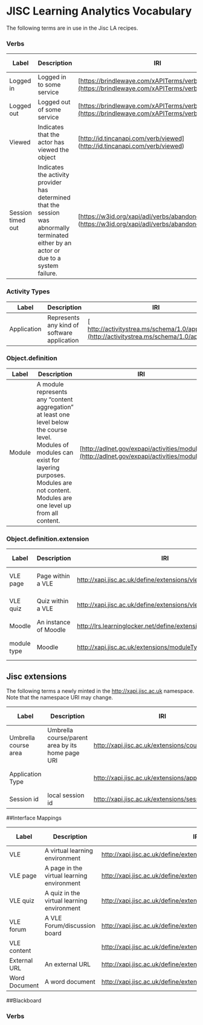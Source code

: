 # JISC Learning Analytics Vocabulary
The following terms are in use in the Jisc LA recipes.

### Verbs

| Label  	   | Description | IRI  | Example Usage
| ------------- | ------------- |--------|----|
|  Logged in | Logged in to some service  | [https://brindlewaye.com/xAPITerms/verbs/loggedin](https://brindlewaye.com/xAPITerms/verbs/loggedin)|['Logged in' verb](recipes/login.md#verb) |
|  Logged out | Logged out of some service  | [https://brindlewaye.com/xAPITerms/verbs/loggedout](https://brindlewaye.com/xAPITerms/verbs/loggedout")|['Logged out' verb](recipes/logout.md#verb) |
|  Viewed | Indicates that the actor has viewed the object  |	[http://id.tincanapi.com/verb/viewed] (http://id.tincanapi.com/verb/viewed) | ['Module Viewed' verb](recipes/Module-View.md#verb) |
|  Session timed out | Indicates the activity provider has determined that the session was abnormally terminated either by an actor or due to a system failure.  |	[https://w3id.org/xapi/adl/verbs/abandoned] (https://w3id.org/xapi/adl/verbs/abandoned) | ['Module Viewed' verb](recipes/Module-View.md#verb) |




### Activity Types

| Label  			| Description | IRI| Example Usage
| ------------- | ------------- |--------|----|
|  Application  | Represents any kind of software application   | [ http://activitystrea.ms/schema/1.0/application](http://activitystrea.ms/schema/1.0/application)  	|['Logged in' example object.definition.type](recipes/login.md#complete_example) |


### Object.definition 

| Label  			| Description | IRI  | Example Usage
| ------------- | ------------- |--------|----|
| Module   | A module represents any “content aggregation” at least one level below the course level. Modules of modules can exist for layering purposes. Modules are not content. Modules are one level up from all content.          | [http://adlnet.gov/expapi/activities/module](http://adlnet.gov/expapi/activities/module) | ['Module-View' Object.definition](recipes/Module-View.md#object) |


### Object.definition.extension 

| Label  			| Description | IRI  | Example Usage
| ------------- | ------------- |--------|----|
| VLE page   | Page within a VLE           | http://xapi.jisc.ac.uk/define/extensions/vle/page | [Module-View - Object](recipes/Module-View.md#object) |
| VLE quiz   | Quiz within a VLE               | http://xapi.jisc.ac.uk/define/extensions/vle/quiz | [Module-View - Object](recipes/Module-View.md#object) |
| Moodle   |An instance of Moodle               | http://lrs.learninglocker.net/define/extensions/moodle_course  | ['Logged in' verb](recipes/login.md#verb)|
| module type   |Moodle               | http://xapi.jisc.ac.uk/extensions/moduleType | [Module-View - Object](recipes/Module-View.md#object)|


## Jisc extensions
The following terms a newly minted in the http://xapi.jisc.ac.uk namespace. Note that the namespace URI may change.

| Label  		| Description   | IRI    | Example Usage
| ------------- | ------------- |------------------------------------------------------|----|
| Umbrella course area |  Umbrella course/parent area by its home page URI         | http://xapi.jisc.ac.uk/extensions/courseArea | |
| Application Type |            | http://xapi.jisc.ac.uk/extensions/applicationType | [Logged in - Object](recipes/login.md#object)|
| Session id |  local session id       | http://xapi.jisc.ac.uk/extensions/sessionId | |

##Interface Mappings

| Label  		 | Description   | IRI    | Blackboard Example | Moodle Example |
| ------------- | ------------- |------------------------------------------------------|----|----|
| VLE        	 | A virtual learning environment              | http://xapi.jisc.ac.uk/define/extensions/vle | | |
| VLE page   	 |   A page in the virtual learning environment                | http://xapi.jisc.ac.uk/define/extensions/vle/page | | |
| VLE quiz   	 | A quiz in the virtual learning environment                  | http://xapi.jisc.ac.uk/define/extensions/vle/quiz | | |
| VLE forum  	 | A VLE Forum/discussion board               | http://xapi.jisc.ac.uk/define/extensions/vle/forum | | |
| VLE content    |               | http://xapi.jisc.ac.uk/define/extensions/vle/content | | |
| External URL   | An external URL                | http://xapi.jisc.ac.uk/define/extensions/externalURL | | | 
| Word Document  | A word document                | http://xapi.jisc.ac.uk/define/extensions/documents/wordDocument | | |




 
##Blackboard

### Verbs
